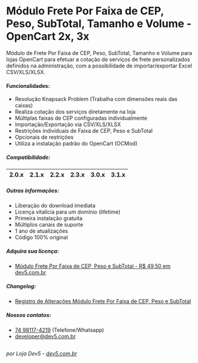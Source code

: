 # Módulo Frete Por Faixa de CEP, Peso, SubTotal, Tamanho e Volume - OpenCart 2x, 3x
Módulo de Frete Por Faixa de CEP, Peso, SubTotal, Tamanho e Volume para lojas OpenCart para efetuar a cotação de serviços de frete personalizados definidos na administração, com a possibilidade de importar/exportar Excel CSV/XLS/XLSX.

#### Funcionalidades:
- Resolução Knapsack Problem (Trabalha com dimensões reais das caixas)
- Realiza cotação dos serviços diretamente na loja
- Múltiplas faixas de CEP configuradas individualmente
- Importação/Exportação via CSV/XLS/XLSX
- Restrições individuais de Faixa de CEP, Peso e SubTotal
- Opcionais de restrições
- Utiliza a instalação padrão do OpenCart (OCMod)

##### Compatibilidade:
|2.0.x|2.1.x|2.2.x|2.3.x|3.0.x|3.1.x|
|-|-|-|-|-|-|

##### Outras informações:
- Liberação do download imediata
- Licença vitalícia para um domínio (lifetime)
- Primeira instalação gratuita
- Múltiplos canais de suporte
- 1 ano de atualizações
- Código 100% original

##### Adquira sua licença:
- [Módulo Frete Por Faixa de CEP, Peso e SubTotal - R$ 49,50 em dev5.com.br](https://dev5.com.br/opencart/fretes/faixa-de-cep-peso-subtotal)

##### Changelog:
- [Registro de Alterações Módulo Frete Por Faixa de CEP, Peso e SubTotal](https://dev5.com.br/opencart/fretes/faixa-de-cep-peso-subtotal#changelog)

##### Nossos contatos:
- [74 98117-4219](https://api.whatsapp.com/send?phone=5574981174219) (Telefone/Whatsapp)
- [developer@dev5.com.br](mailto:developer@dev5.com.br)
##
###### por Loja Dev5 - [dev5.com.br](https://dev5.com.br)
